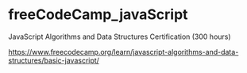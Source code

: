 # freeCodeCamp_javaScript
JavaScript Algorithms and Data Structures Certification (300 hours)

https://www.freecodecamp.org/learn/javascript-algorithms-and-data-structures/basic-javascript/
